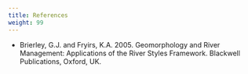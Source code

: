 ```yaml
---
title: References
weight: 99
---
```


- Brierley, G.J. and Fryirs, K.A. 2005. Geomorphology and River Management: Applications of the River Styles Framework. Blackwell Publications, Oxford, UK. 




